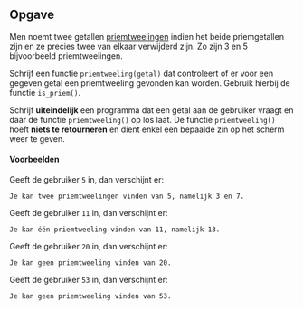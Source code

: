 ## Opgave

Men noemt twee getallen <a href="https://nl.wikipedia.org/wiki/Priemtweeling" target="_blank">priemtweelingen</a> indien het beide priemgetallen zijn en ze precies twee van elkaar verwijderd zijn. Zo zijn 3 en 5 bijvoorbeeld priemtweelingen.

Schrijf een functie `priemtweeling(getal)` dat controleert of er voor een gegeven getal een priemtweeling gevonden kan worden. Gebruik hierbij de functie `is_priem()`.

Schrijf **uiteindelijk** een programma dat een getal aan de gebruiker vraagt en daar de functie `priemtweeling()` op los laat. De functie `priemtweeling()` hoeft **niets te retourneren** en dient enkel een bepaalde zin op het scherm weer te geven.

#### Voorbeelden

Geeft de gebruiker `5` in, dan verschijnt er:
```
Je kan twee priemtweelingen vinden van 5, namelijk 3 en 7.
```

Geeft de gebruiker `11` in, dan verschijnt er:
```
Je kan één priemtweeling vinden van 11, namelijk 13.
```

Geeft de gebruiker `20` in, dan verschijnt er:
```
Je kan geen priemtweeling vinden van 20.
```

Geeft de gebruiker `53` in, dan verschijnt er:
```
Je kan geen priemtweeling vinden van 53.
```